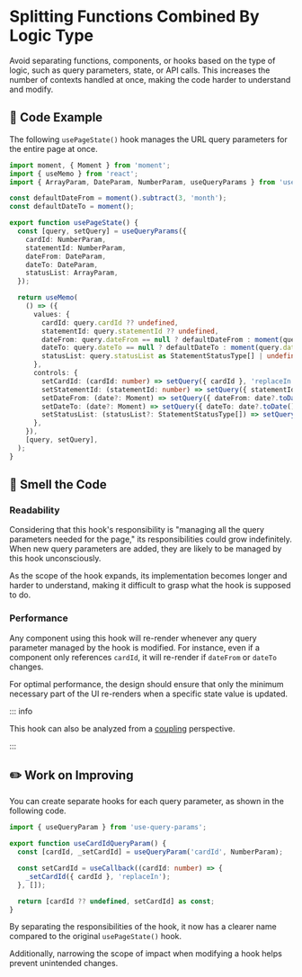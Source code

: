 # Splitting Functions Combined By Logic Type

<div style="margin-top: 16px">
<Badge type="info" text="Readability" />
</div>

Avoid separating functions, components, or hooks based on the type of logic, such as query parameters, state, or API calls. This increases the number of contexts handled at once, making the code harder to understand and modify.

## 📝 Code Example

The following `usePageState()` hook manages the URL query parameters for the entire page at once.

```typescript
import moment, { Moment } from 'moment';
import { useMemo } from 'react';
import { ArrayParam, DateParam, NumberParam, useQueryParams } from 'use-query-params';

const defaultDateFrom = moment().subtract(3, 'month');
const defaultDateTo = moment();

export function usePageState() {
  const [query, setQuery] = useQueryParams({
    cardId: NumberParam,
    statementId: NumberParam,
    dateFrom: DateParam,
    dateTo: DateParam,
    statusList: ArrayParam,
  });

  return useMemo(
    () => ({
      values: {
        cardId: query.cardId ?? undefined,
        statementId: query.statementId ?? undefined,
        dateFrom: query.dateFrom == null ? defaultDateFrom : moment(query.dateFrom),
        dateTo: query.dateTo == null ? defaultDateTo : moment(query.dateTo),
        statusList: query.statusList as StatementStatusType[] | undefined,
      },
      controls: {
        setCardId: (cardId: number) => setQuery({ cardId }, 'replaceIn'),
        setStatementId: (statementId: number) => setQuery({ statementId }, 'replaceIn'),
        setDateFrom: (date?: Moment) => setQuery({ dateFrom: date?.toDate() }, 'replaceIn'),
        setDateTo: (date?: Moment) => setQuery({ dateTo: date?.toDate() }, 'replaceIn'),
        setStatusList: (statusList?: StatementStatusType[]) => setQuery({ statusList }, 'replaceIn'),
      },
    }),
    [query, setQuery],
  );
}
```
## 👃 Smell the Code

### Readability

Considering that this hook's responsibility is "managing all the query parameters needed for the page," its responsibilities could grow indefinitely. When new query parameters are added, they are likely to be managed by this hook unconsciously.

As the scope of the hook expands, its implementation becomes longer and harder to understand, making it difficult to grasp what the hook is supposed to do.

### Performance

Any component using this hook will re-render whenever any query parameter managed by the hook is modified. For instance, even if a component only references `cardId`, it will re-render if `dateFrom` or `dateTo` changes.

For optimal performance, the design should ensure that only the minimum necessary part of the UI re-renders when a specific state value is updated.

::: info

This hook can also be analyzed from a [coupling](./use-page-state-coupling.md) perspective.

:::

## ✏️ Work on Improving

You can create separate hooks for each query parameter, as shown in the following code.

```typescript
import { useQueryParam } from 'use-query-params';

export function useCardIdQueryParam() {
  const [cardId, _setCardId] = useQueryParam('cardId', NumberParam);

  const setCardId = useCallback((cardId: number) => {
    _setCardId({ cardId }, 'replaceIn');
  }, []);

  return [cardId ?? undefined, setCardId] as const;
}
```

By separating the responsibilities of the hook, it now has a clearer name compared to the original `usePageState()` hook. 

Additionally, narrowing the scope of impact when modifying a hook helps prevent unintended changes.
